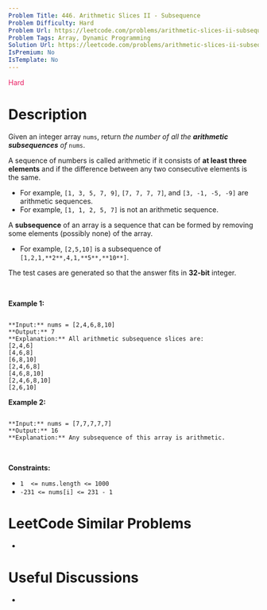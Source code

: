 ```yaml
---
Problem Title: 446. Arithmetic Slices II - Subsequence
Problem Difficulty: Hard
Problem Url: https://leetcode.com/problems/arithmetic-slices-ii-subsequence/
Problem Tags: Array, Dynamic Programming
Solution Url: https://leetcode.com/problems/arithmetic-slices-ii-subsequence/solution/
IsPremium: No
IsTemplate: No
---
```


<span style="color: rgb(233, 30, 99);">Hard</span>

# Description

Given an integer array `nums`, return *the number of all the **arithmetic subsequences** of* `nums`.


A sequence of numbers is called arithmetic if it consists of **at least three elements** and if the difference between any two consecutive elements is the same.


* For example, `[1, 3, 5, 7, 9]`, `[7, 7, 7, 7]`, and `[3, -1, -5, -9]` are arithmetic sequences.
* For example, `[1, 1, 2, 5, 7]` is not an arithmetic sequence.


A **subsequence** of an array is a sequence that can be formed by removing some elements (possibly none) of the array.


* For example, `[2,5,10]` is a subsequence of `[1,2,1,**2**,4,1,**5**,**10**]`.


The test cases are generated so that the answer fits in **32-bit** integer.


 


**Example 1:**



```

**Input:** nums = [2,4,6,8,10]
**Output:** 7
**Explanation:** All arithmetic subsequence slices are:
[2,4,6]
[4,6,8]
[6,8,10]
[2,4,6,8]
[4,6,8,10]
[2,4,6,8,10]
[2,6,10]

```

**Example 2:**



```

**Input:** nums = [7,7,7,7,7]
**Output:** 16
**Explanation:** Any subsequence of this array is arithmetic.

```

 


**Constraints:**


* `1  <= nums.length <= 1000`
* `-231 <= nums[i] <= 231 - 1`




# LeetCode Similar Problems

- []()

# Useful Discussions

- []()

